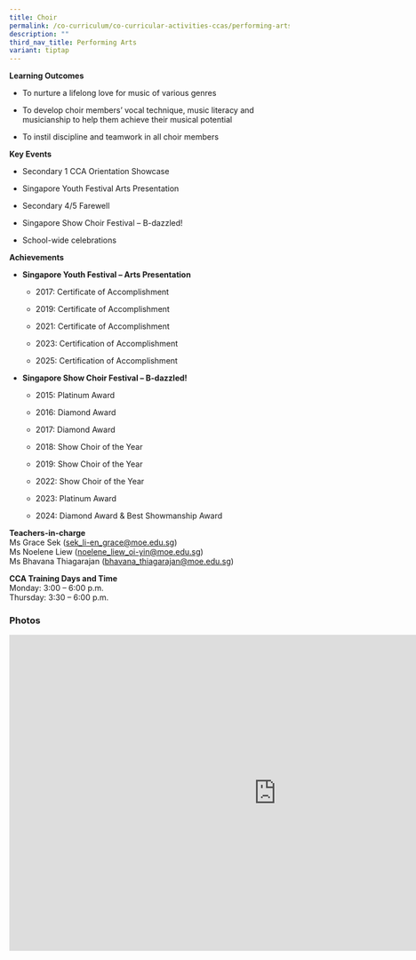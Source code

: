 ```yaml
---
title: Choir
permalink: /co-curriculum/co-curricular-activities-ccas/performing-arts-choir/
description: ""
third_nav_title: Performing Arts
variant: tiptap
---
```

<p><strong>Learning Outcomes</strong>
</p>
<ul>
<li>
<p>To nurture a lifelong love for music of various genres</p>
</li>
<li>
<p>To develop choir members’ vocal technique, music literacy and musicianship
to help them achieve their musical potential</p>
</li>
<li>
<p>To instil discipline and teamwork in all choir members</p>
</li>
</ul>
<p><strong>Key Events</strong>
</p>
<ul>
<li>
<p>Secondary 1 CCA Orientation Showcase</p>
</li>
<li>
<p>Singapore Youth Festival Arts Presentation</p>
</li>
<li>
<p>Secondary 4/5 Farewell</p>
</li>
<li>
<p>Singapore Show Choir Festival – B-dazzled!</p>
</li>
<li>
<p>School-wide celebrations</p>
</li>
</ul>
<p><strong>Achievements</strong>
</p>
<ul data-tight="true" class="tight">
<li>
<p><strong>Singapore Youth Festival – Arts Presentation</strong>
</p>
<ul>
<li>
<p>2017: Certificate of Accomplishment</p>
</li>
<li>
<p>2019: Certificate of Accomplishment</p>
</li>
<li>
<p>2021: Certificate of Accomplishment</p>
</li>
<li>
<p>2023: Certification of Accomplishment</p>
</li>
<li>
<p>2025: Certification of Accomplishment</p>
</li>
</ul>
</li>
<li>
<p><strong>Singapore Show Choir Festival – B-dazzled!</strong>
</p>
<ul>
<li>
<p>2015: Platinum Award</p>
</li>
<li>
<p>2016: Diamond Award</p>
</li>
<li>
<p>2017: Diamond Award</p>
</li>
<li>
<p>2018: Show Choir of the Year</p>
</li>
<li>
<p>2019: Show Choir of the Year</p>
</li>
<li>
<p>2022: Show Choir of the Year</p>
</li>
<li>
<p>2023: Platinum Award</p>
</li>
<li>
<p>2024: Diamond Award &amp; Best Showmanship Award</p>
</li>
</ul>
</li>
</ul>
<p><strong>Teachers-in-charge</strong>
<br>Ms Grace Sek (<a href="mailto:sek_li-en_grace@moe.edu.sg" rel="noopener noreferrer nofollow" target="_blank">sek_li-en_grace@moe.edu.sg</a>)
<br>Ms Noelene Liew (<a href="mailto:noelene_liew_oi-yin@moe.edu.sg" rel="noopener noreferrer nofollow" target="_blank">noelene_liew_oi-yin@moe.edu.sg</a>)
<br>Ms Bhavana Thiagarajan (<a href="mailto:bhavana_thiagarajan@moe.edu.sg" rel="noopener noreferrer nofollow" target="_blank">bhavana_thiagarajan@moe.edu.sg</a>)</p>
<p><strong>CCA Training Days and Time</strong>
<br>Monday: 3:00 – 6:00 p.m.
<br>Thursday: 3:30 – 6:00 p.m.</p>
<h3>Photos</h3>
<div class="iframe-wrapper">
<iframe height="569" width="960" allowfullscreen="true" frameborder="0" src="https://docs.google.com/presentation/d/e/2PACX-1vSj79msn39SavCIlZMfEYvifZNEpu_eVhkzn4zhXOcZh64JytgAQ-Lj3T6tWwpzHwSSQTlBI8BpR7BZ/embed?start=false&amp;loop=false&amp;delayms=3000"></iframe>
</div>
<p></p>
